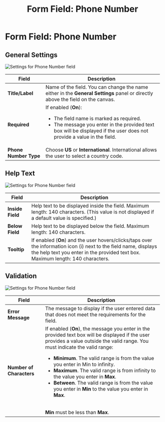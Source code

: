 ﻿---
uid: form-field-phone-number
topic: form-field-phone-number
locale: en
title: "Form Field: Phone Number"
dnneditions: Evoq Engage
dnnversion: 09.02.00
parent-topic: administrators-forms-overview
related-topics: form-field-address,form-field-date-time,form-field-dropdown,form-field-email,form-field-esignature,form-field-multi-line-text,form-field-multiple-choice,form-field-name,form-field-number,form-field-single-line-text,form-field-static-text,form-field-terms-conditions,form-field-url-website,form-field-submit
---

# Form Field: Phone Number

## General Settings

  

![Settings for Phone Number field](/images/scr-FormField-PhoneNumber-generalsettings.gif)

  

|**Field**|**Description**|
|---|---|
|**Title/Label**|Name of the field. You can change the name either in the **General Settings** panel or directly above the field on the canvas.|
|**Required**|If enabled (**On**):<ul><li>The field name is marked as required.</li><li>The message you enter in the provided text box will be displayed if the user does not provide a value in the field.</li></ul>|
|**Phone Number Type**|Choose **US** or **International**. International allows the user to select a country code.|

## Help Text

  

![Settings for Phone Number field](/images/scr-FormField-PhoneNumber-helptext.gif)

  

|**Field**|**Description**|
|---|---|
|**Inside Field**|Help text to be displayed inside the field. Maximum length: 140 characters. (This value is not displayed if a default value is specified.)|
|**Below Field**|Help text to be displayed below the field. Maximum length: 140 characters.|
|**Tooltip**|If enabled (**On**) and the user hovers/clicks/taps over the information icon (i) next to the field name, displays the help text you enter in the provided text box. Maximum length: 140 characters.|

## Validation

  

![Settings for Phone Number field](/images/scr-FormField-PhoneNumber-validation.gif)

  

|**Field**|**Description**|
|---|---|
|**Error Message**|The message to display if the user entered data that does not meet the requirements for the field.|
|**Number of Characters**|If enabled (**On**), the message you enter in the provided text box will be displayed if the user provides a value outside the valid range. You must indicate the valid range: <ul><li>**Minimum**. The valid range is from the value you enter in Min to infinity.</li><li>**Maximum**. The valid range is from infinity to the value you enter in **Max**.</li><li>**Between**. The valid range is from the value you enter in **Min** to the value you enter in **Max**.</li></ul><br />**Min** must be less than **Max**.|
